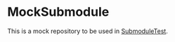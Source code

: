 # MockSubmodule
This is a mock repository to be used in [SubmoduleTest](https://github.com/GRV96/SubmoduleTest).
